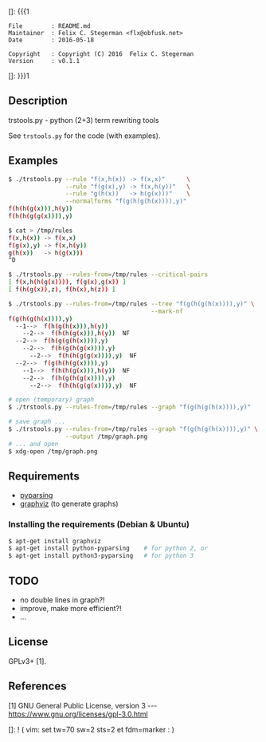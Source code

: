 []: {{{1

    File        : README.md
    Maintainer  : Felix C. Stegerman <flx@obfusk.net>
    Date        : 2016-05-18

    Copyright   : Copyright (C) 2016  Felix C. Stegerman
    Version     : v0.1.1

[]: }}}1

<!-- badge? -->

## Description

trstools.py - python (2+3) term rewriting tools

See `trstools.py` for the code (with examples).

## Examples

```bash
$ ./trstools.py --rule "f(x,h(x)) -> f(x,x)"      \
                --rule "f(g(x),y) -> f(x,h(y))"   \
                --rule "g(h(x))   -> h(g(x)))"    \
                --normalforms "f(g(h(g(h(x)))),y)"
f(h(h(g(x))),h(y))
f(h(h(g(g(x)))),y)

$ cat > /tmp/rules
f(x,h(x)) -> f(x,x)
f(g(x),y) -> f(x,h(y))
g(h(x))   -> h(g(x)))
^D

$ ./trstools.py --rules-from=/tmp/rules --critical-pairs
[ f(x,h(h(g(x)))), f(g(x),g(x)) ]
[ f(h(g(x)),z), f(h(x),h(z)) ]

$ ./trstools.py --rules-from=/tmp/rules --tree "f(g(h(g(h(x)))),y)" \
                                        --mark-nf
f(g(h(g(h(x)))),y)
  --1-->  f(h(g(h(x))),h(y))
    --2-->  f(h(h(g(x))),h(y))  NF
  --2-->  f(h(g(g(h(x)))),y)
    --2-->  f(h(g(h(g(x)))),y)
      --2-->  f(h(h(g(g(x)))),y)  NF
  --2-->  f(g(h(h(g(x)))),y)
    --1-->  f(h(h(g(x))),h(y))  NF
    --2-->  f(h(g(h(g(x)))),y)
      --2-->  f(h(h(g(g(x)))),y)  NF

# open (temporary) graph
$ ./trstools.py --rules-from=/tmp/rules --graph "f(g(h(g(h(x)))),y)"

# save graph ...
$ ./trstools.py --rules-from=/tmp/rules --graph "f(g(h(g(h(x)))),y)" \
                --output /tmp/graph.png
# ... and open
$ xdg-open /tmp/graph.png
```

## Requirements

* [pyparsing](http://pyparsing.wikispaces.com/)
* [graphviz](http://www.graphviz.org/) (to generate graphs)

### Installing the requirements (Debian & Ubuntu)

```bash
$ apt-get install graphviz
$ apt-get install python-pyparsing    # for python 2, or
$ apt-get install python3-pyparsing   # for python 3
```

## TODO

* no double lines in graph?!
* improve, make more efficient?!
* ...

## License

GPLv3+ [1].

## References

[1] GNU General Public License, version 3
--- https://www.gnu.org/licenses/gpl-3.0.html

[]: ! ( vim: set tw=70 sw=2 sts=2 et fdm=marker : )
